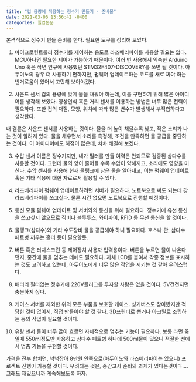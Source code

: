 ```yaml
---
title: "컵 용량에 적응하는 정수기 만들기 - 준비물"
date: 2021-03-06 13:56:42 -0400
categories: 졸업논문
---
```

본격적으로 정수기 만들 준비를 한다. 필요한 도구를 정리해 보았다.

1. 마이크로컨트롤러
정수기를 제어하는 용도로 라즈베리파이를 사용할 필요는 없다. MCU하나면 필요한 제어가 가능하기 때문이다. 여러 번 사용해서 익숙한 Arduino Uno 혹은 작년 연구에 사용했던 STM32F407-DISCOVERY를 쓰면 될 것이다. 아두이노의 경우 더 사용하기 편하지만, 펌웨어 업데이트하는 코드를 새로 짜야 하는 번거로움이 있어서 고민해 보아야겠다.

2. 사운드 센서
컵의 용량에 맞게 물을 채워야 하는데, 이를 구현하기 위해 많은 아이디어를 생각해 보았다.
영상인식 혹은 거리 센서를 이용하는 방법은 너무 많은 전력이 필요하다. 또한 컵의 재질, 모양, 위치에 따라 많은 변수가 발생해서 부적합하다고 생각한다.

내 결론은 사운드 센서를 사용하는 것이다. 물을 더 높이 채울수록 낮고, 작은 소리가 나는 것이 알려져 있다. 물을 채우면서 소리를 측정해, 조건을 만족하면 물 공급을 중단하는 것이다. 이 아이디어에도 허점이 많은데, 차차 해결해 보겠다.

3. 수압 센서
이름은 정수기지만, 내가 필터를 만들 여력은 안되므로 검증된 삼다수를 사용할 것이다. 그런데 물의 양이 줄어들 수록 수압이 약해지고, 소리에도 영향을 미친다. 수압 센서를 사용해 현재 물탱크에 남은 물을 알아내고, 이는 펌웨어 업데이트 혹은 기타 작용에 대한 자료로서 활용할 수 있다.

4. 라즈베리파이
펌웨어 업데이트하려면 서버가 필요하다. 노트북으로 써도 되는데 걍 라즈베리파이를 쓰고싶다. 물론 시간 없으면 노트북으로 진행할 예정이다.

5. 통신 모듈
펌웨어 업데이트 및 서버와의 통신을 위해 필요하다. 정수기에 유선 통신을 쓰고싶지 않으므로 직비나 블루투스, 와이파이, RFID 등 무선 통신을 할 것이다. 

6. 물탱크(삼다수)와 기타 수도장비
물을 공급해야 하니 필요하다. 호스나 관, 삼다수 페트병 끼우는 홀더 등이 필요할듯.

7. 버튼 혹은 터치스크린 등 제어장치
사용자 입력용이다. 버튼을 누르면 물이 나온다던지, 중간에 물을 멈추는 데에도 필요하다. 자체 LCD를 붙여서 각종 정보를 표시하는 것도 고려하고 있는데, 아두이노에게 너무 많은 작업을 시키는 것 같아 우려스럽다.

8. 배터리
필터없는 정수기에 220V플러그를 투자할 사람은 없을 것이다. 5V건전지면 충분하지 싶다.

9. 케이스
서버를 제외한 위의 모든 부품을 보호할 케이스. 싱기버스도 찾아봤지만 적당한 것이 없어서, 직접 만들어야 할 것 같다. 3D프린터로 뽑거나 아크릴로 조립하는 등의 작업이 필요할 것이다.

10. 유량 센서
물이 너무 많이 흐르면 자체적으로 멈추는 기능이 필요하다. 보통 라면 끓일때 550ml정도만 사용하고 삼다수 페트병 하나에 500ml물이 있으니 적절한 선에서 멈춤 기능을 구현할 것이다.

가격을 전부 합치면, 넉넉잡아 8만원 안쪽으로(아두이노와 라즈베리파이는 있으니) 프로젝트 진행이 가능할 것이다. 우려되는 것은, 중간고사 준비와 과제가 있다는것이다.... 그래도 재밌으니까 계속해보도록 하자.